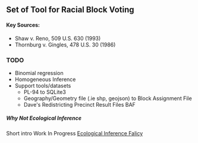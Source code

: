 ## Set of Tool for Racial Block Voting
#### Key Sources:
- Shaw v. Reno, 509 U.S. 630 (1993)
- Thornburg v. Gingles, 478 U.S. 30 (1986)


### TODO
- Binomial regression
- Homogeneous Inference
- Support tools/datasets
  - PL-94 to SQLite3
  - Geography/Geometry file (.ie shp, geojson) to Block Assignment File
  - Dave's Redistricting Precinct Result Files BAF

##### Why Not Ecological Inference
Short intro Work In Progress
[Ecological Inference Falicy](https://en.wikipedia.org/wiki/Ecological_fallacy)
